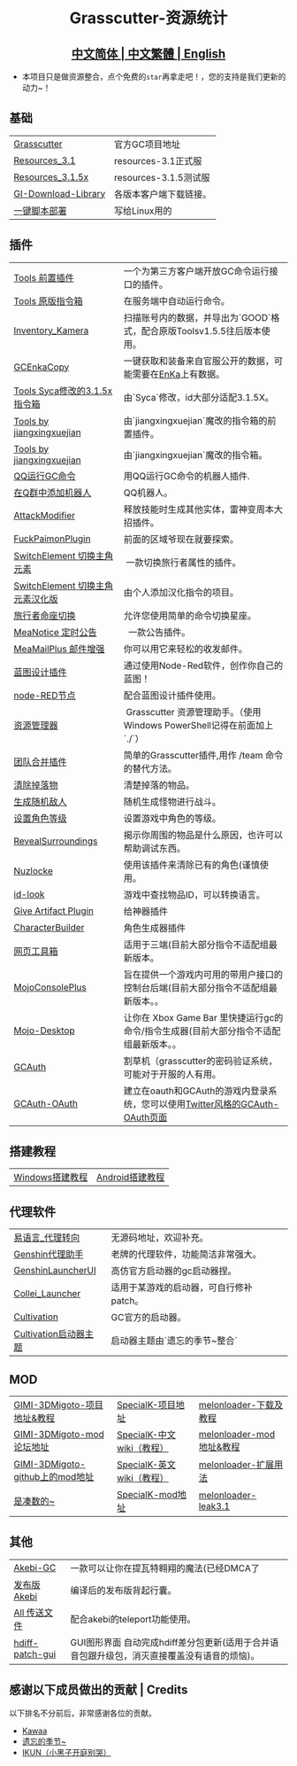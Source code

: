 <h1 align="center">Grasscutter-资源统计</h1>
<h2 align="center">
<a href="https://github.com/Yuer-QAQ/Grasscutter-Plugin/blob/main/README.md">中文简体
| 
<a href="https://github.com/Yuer-QAQ/Grasscutter-Plugin/blob/main/README_zh-TW.md">中文繁體
| 
<a href="https://github.com/Yuer-QAQ/Grasscutter-Plugin/blob/main/README_en-US.md">English
</a>
</h2>

* 本项目只是做资源整合，点个免费的`star`再拿走吧！，您的支持是我们更新的动力~！
## 基础

<table>
    <tr>
        <td><a href="https://github.com/Grasscutters/Grasscutter">Grasscutter</a></td>
        <td> 官方GC项目地址 </td>
    </tr>
    <tr>
        <td><a href="https://github.com/tamilpp25/Grasscutter_Resources">Resources_3.1</a></td>
        <td>resources-3.1正式服</td>
    </tr>
    <tr>
        <td><a href="https://github.com/snoobi-seggs/nahida_seggs">Resources_3.1.5x</a></td>
        <td>resources-3.1.5测试服</td>
    </tr>
    <tr>
        <td><a href="https://github.com/kyou-nase/GI-Download-Library">GI-Download-Library</a></td>
        <td> 各版本客户端下载链接。 </td>
    </tr>
    <tr>
        <td><a href="https://github.com/cool-chill/GC-onekey">一键脚本部署</a></td>
        <td> 写给Linux用的  </td>
    </tr>
</table>

## 插件
<table>
    <tr>
        <td><a href="https://github.com/jie65535/gc-opencommand-plugin">Tools 前置插件</a></td>
        <td>一个为第三方客户端开放GC命令运行接口的插件。</td>
    </tr>
    <tr>
        <td><a href="https://github.com/jie65535/GrasscutterCommandGenerator">Tools 原版指令箱</a></td>
        <td>在服务端中自动运行命令。 </td>
    </tr>
    <tr>
        <td><a href="https://github.com/Andrewthe13th/Inventory_Kamera">Inventory_Kamera</a></td>
        <td>扫描账号内的数据，并导出为`GOOD`格式，配合原版Toolsv1.5.5往后版本使用。 </td>
    </tr>
    <tr>
        <td><a href="https://github.com/exzork/GCEnkaCopy">GCEnkaCopy</a></td>
        <td> 一键获取和装备来自官服公开的数据，可能需要在<a href="https://enka.network">EnKa</a>上有数据。 </td>
    </tr>
    <tr>
        <td><a href="https://github.com/TeyvatL/GrasscutterTool-3.1.5">Tools Syca修改的3.1.5x指令箱</a></td>
        <td>由`Syca`修改，id大部分适配3.1.5X。 </td>
    </tr>
    <tr>
        <td><a href="https://github.com/jianxingxuejian/grasscutter-plugin">Tools by jiangxingxuejian</a></td>
        <td> 由`jiangxingxuejian`魔改的指令箱的前置插件。 </td>
    </tr>
    <tr>
        <td><a href="https://github.com/jianxingxuejian/grasscutter-tools">Tools by jiangxingxuejian</a></td>
        <td> 由`jiangxingxuejian`魔改的指令箱。 </td>
    </tr>
    <tr>
        <td><a href="https://github.com/jie65535/JGrasscutterCommand">QQ运行GC命令</a></td>
        <td>用QQ运行GC命令的机器人插件. </td>
    </tr>
    <tr>
        <td><a href="https://github.com/mamoe/mirai-console">在Q群中添加机器人</a></td>
        <td>QQ机器人。 </td>
    </tr>
    <tr>
        <td><a href="https://github.com/NotThorny/AttackModifier">AttackModifier</a></td>
        <td> 释放技能时生成其他实体，雷神变周本大招插件。 </td>
    </tr>
    <tr>
        <td><a href="https://github.com/snoobi-seggs/FuckPaimonPlugin">FuckPaimonPlugin</a></td>
        <td> 前面的区域爷现在就要探索。 </td>
    </tr>
    <tr>
        <td><a href="https://github.com/Penelopeep/SwitchElementTraveller">SwitchElement 切换主角元素</a></td>
        <td>&nbsp;一款切换旅行者属性的插件。 </td>
    </tr>
    <tr>
        <td><a href="https://github.com/RainKavik-Group/SwitchElementTraveller">SwitchElement 切换主角元素汉化版</a></td>
        <td> 由个人添加汉化指令的项目。 </td>
    </tr>
    <tr>
        <td><a href="https://github.com/Penelopeep/ToggleConstellation">旅行者命座切换</a></td>
        <td> 允许您使用简单的命令切换星座。 </td>
    </tr>
    <tr>
        <td><a href="https://github.com/Coooookies/Grasscutter-MeaNotice">MeaNotice 定时公告</a></td>
        <td>&nbsp; 一款公告插件。 </td>
    </tr>
    <tr>
        <td><a href="https://github.com/Coooookies/Grasscutter-MeaMailPlus">MeaMailPlus 邮件增强</a></td>
        <td>你可以用它来轻松的收发邮件。 </td>
    </tr>
    <tr>
        <td><a href="https://github.com/liujiaqi7998/EasyGrasscutters">蓝图设计插件</a></td>
        <td>通过使用Node-Red软件，创作你自己的蓝图！ </td>
    </tr>
    <tr>
        <td><a href="https://github.com/liujiaqi7998/node-red-easy-grasscutters">node-RED节点</a></td>
        <td> 配合蓝图设计插件使用。 </td>
    </tr>
    <tr>
        <td><a href="https://github.com/gc-toolkit/gc-cli">资源管理器</a></td>
        <td>&nbsp;Grasscutter 资源管理助手。（使用Windows PowerShell记得在前面加上`./`） </td>
    </tr>
    <tr>
        <td><a href="https://github.com/Penelopeep/TeamMerge">团队合并插件</a></td>
        <td>简单的Grasscutter插件,用作 /team 命令的替代方法。 </td>
    </tr>
    <tr>
        <td><a href="https://github.com/hamusuke0323/DroppedItemsKiller">清除掉落物</a></td>
        <td>清楚掉落的物品。 </td>
    </tr>
    <tr>
        <td><a href="https://github.com/NotThorny/MobWave">生成随机敌人</a></td>
        <td>随机生成怪物进行战斗。 </td>
    </tr>
    <tr>
        <td><a href="https://github.com/NotThorny/setLevel">设置角色等级</a></td>
        <td> 设置游戏中角色的等级。 </td>
    </tr>
    <tr>
        <td><a href="https://github.com/snoobi-seggs/RevealSurroundingsPllllugin">RevealSurroundings</a></td>
        <td> 揭示你周围的物品是什么原因，也许可以帮助调试东西。 </td>
    </tr>
    <tr>
        <td><a href="https://github.com/Penelopeep/Nuzlocke">Nuzlocke</a></td>
        <td> 使用该插件来清除已有的角色(谨慎使用。 </td>
    </tr>
    <tr>
        <td><a href="https://github.com/ffauzan/id-look">id-look</a></td>
        <td> 游戏中查找物品ID，可以转换语言。 </td>
    </tr>
        <tr>
        <td><a href="https://github.com/snoobi-seggs/GiveArtifactPlugin">Give Artifact Plugin</a></td>
        <td>给神器插件 </td>
    </tr>
    <tr>
        <td><a href="https://github.com/Penelopeep/CharacterBuilder">CharacterBuilder</a></td>
        <td>角色生成器插件</td>
    </tr>
    <tr>
        <td><a href="https://github.com/liujiaqi7998/GrasscuttersWebDashboard">网页工具箱</a></td>
        <td>适用于三端(目前大部分指令不适配组最新版本。 </td>
    </tr>
    <tr>
        <td><a href="https://github.com/gc-mojoconsole/gc-mojoconsole-backend">MojoConsolePlus</a></td>
        <td>旨在提供一个游戏内可用的带用户接口的控制台后端(目前大部分指令不适配组最新版本。。 </td>
    </tr>
    <tr>
        <td><a href="https://github.com/gc-toolkit/Mojo-Desktop">Mojo-Desktop</a></td>
        <td>让你在 Xbox Game Bar 里快捷运行gc的命令/指令生成器(目前大部分指令不适配组最新版本。。 </td>
    </tr>
    <tr>
        <td><a href="https://github.com/exzork/GCAuth">GCAuth</a></td>
        <td> 割草机（grasscutter的密码验证系统，可能对于开服的人有用。 </td>
    </tr>
    <tr>
        <td><a href="https://github.com/Xtao-Labs/GCAuth-OAuth">GCAuth-OAuth</a></td>
        <td> 建立在oauth和GCAuth的游戏内登录系统，您可以使用<a href="https://github.com/gc-toolkit/GCAuth-OAuth-TwitterTheme">Twitter风格的GCAuth-OAuth页面</td>
    </tr>
</table>

## 搭建教程
<table>
    <tr>
        <td><a href="https://www.rainkavik.com/archives/254/">Windows搭建教程</td>
        <td><a href="https://github.com/ElaXan/GCAndroid">Android搭建教程</td>
    </tr>
</table>

## 代理软件
<table>
    <tr>
        <td><a href="https://cloud.rainkavik.com/s/gKBcV">易语言_代理转向</a></td>
         <td>无源码地址，欢迎补充。 </td>
    </tr>
    <tr>
        <td><a href="https://github.com/liujiaqi7998/genshinclienthelper">Genshin代理助手</a></td>
         <td>老牌的代理软件，功能简洁非常强大。 </td>
    </tr>
    <tr>
        <td><a href="https://github.com/gc-toolkit/GenshinLauncher">GenshinLauncherUI</a></td>
           <td>高仿官方启动器的gc启动器捏。 </td>
    </tr>
    <tr>
        <td><a href="https://github.com/Bambi5/Collei_Launcher">Collei_Launcher</a></td>
          <td>适用于某游戏的启动器，可自行修补patch。 </td>
    </tr>
    <tr>
        <td><a href="https://github.com/Grasscutters/Cultivation/blob/main/README_zh-CN.md">Cultivation</a></td>
          <td>GC官方的启动器。</td>
    </tr>
    <tr>
        <td><a href="https://github.com/Yuer-QAQ/Grasscutter-Plugin/blob/main/Custom%20skins_zh-CN.md">Cultivation启动器主题</a></td>
        <td>启动器主题由`遗忘的季节~整合`</td>
    </tr>
</table>

## MOD
<table>
    <tr>
        <td><a href="https://github.com/SilentNightSound/GI-Model-Importer">GIMI-3DMigoto-项目地址&教程</td>
        <td><a href="https://github.com/SpecialKO/SpecialK">SpecialK-项目地址</td>
        <td><a href="https://github.com/Lost-Season/ChecksumBypass">melonloader-下载及教程 </td>
    </tr>
    <tr>
        <td><a href="https://gamebanana.com/mods/games/8552">GIMI-3DMigoto-mod论坛地址</td>
        <td><a href="https://github.com/zeroruka/GI-SKMods-wiki/wiki">SpecialK-中文wiki（教程）</td>
        <td><a href="https://github.com/zeroruka/GI-Assets/tree/main/Mods/Scripts">melonloader-mod地址&教程 </td>
    </tr>
    <tr>
        <td><a href="https://github.com/SilentNightSound/GI-Model-Importer-Assets">GIMI-3DMigoto-github上的mod地址</td>
        <td><a href="https://github.com/zeroruka/GI-SKMods/wiki">SpecialK-英文wiki（教程）</td>
        <td><a href="https://github.com/Lost-Season/ChecksumBypass/tree/main/扩展/">melonloader-扩展用法 </td>
    </tr>
    <tr>
        <td><a href="https://github.com/Yuer-QAQ">是凑数的~</td>
        <td><a href="https://github.com/zeroruka/GI-SKMods">SpecialK-mod地址</td>
        <td><a href="https://github.com/Taiga74164/ChecksumBypass-GenshinImpact">melonloader-leak3.1 </td>
    </tr>
</table>

## 其他
<table>
    <tr>
        <td><a href="https://github.com/Akebi-Group/Akebi-GC/blob/master/README_zh-Hans.md">Akebi-GC</a></td>
        <td> 一款可以让你在提瓦特翱翔的魔法(已经DMCA了</td>
    </tr>
    <tr>
        <td><a href="https://github.com/Taiga74164/Akebi-GC">发布版Akebi</a></td>
        <td>编译后的发布版背起行囊。</tb>
    </tr>
    <tr>
        <td><a href="https://github.com/Lost-Season/Genshin_Impact_Teleport">All 传送文件</a></td>
        <td> 配合akebi的teleport功能使用。</tb>
    </tr>
    <tr>
        <td><a href="https://github.com/RainKavik-Group/genshin-hdiff-patch-gui">hdiff-patch-gui</a></td>
        <td> GUI图形界面 自动完成hdiff差分包更新(适用于合并语音包跟升级包，消灭直接覆盖没有语音的烦恼)。</tb>
    </tr>
</table>

## 感谢以下成员做出的贡献 | Credits

以下排名不分前后，非常感谢各位的贡献。

* [Kawaa](https://github.com/Kawaa-qwq)
* [遗忘的季节~](https://github.com/Lost-Season)
* [IKUN（小黑子开庭别哭）](https://github.com/wcjqwq)
